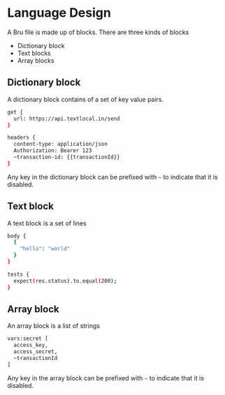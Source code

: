 # Language Design

A Bru file is made up of blocks.
There are three kinds of blocks

- Dictionary block
- Text blocks
- Array blocks

## Dictionary block

A dictionary block contains of a set of key value pairs.

```bash
get {
  url: https://api.textlocal.in/send
}

headers {
  content-type: application/json
  Authorization: Bearer 123
  ~transaction-id: {{transactionId}}
}
```

Any key in the dictionary block can be prefixed with `~` to indicate that it is disabled.

## Text block

A text block is a set of lines

```bash
body {
  {
    "hello": "world"
  }
}

tests {
  expect(res.status).to.equal(200);
}
```

## Array block

An array block is a list of strings

```bash
vars:secret [
  access_key,
  access_secret,
  ~transactionId
]
```

Any key in the array block can be prefixed with `~` to indicate that it is disabled.
